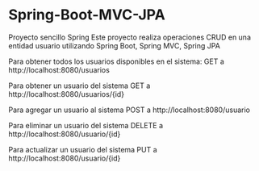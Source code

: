 # Spring-Boot-MVC-JPA
Proyecto sencillo Spring 
Este proyecto realiza operaciones CRUD en una entidad usuario utilizando Spring Boot, Spring MVC, Spring JPA 

Para obtener todos los usuarios disponibles en el sistema:
GET a http://localhost:8080/usuarios

Para obtener un usuario del sistema 
GET a http://localhost:8080/usuarios/{id}

Para agregar un usuario al sistema
POST a http://localhost:8080/usuario

Para eliminar un usuario del sistema
DELETE a http://localhost:8080/usuario/{id}

Para actualizar un usuario del sistema
PUT a http://localhost:8080/usuario/{id}
